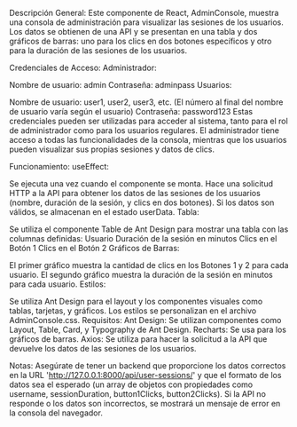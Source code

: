 Descripción General:
Este componente de React, AdminConsole, muestra una consola de administración para visualizar las sesiones de los usuarios. Los datos se obtienen de una API y se presentan en una tabla y dos gráficos de barras: uno para los clics en dos botones específicos y otro para la duración de las sesiones de los usuarios.

Credenciales de Acceso:
Administrador:

Nombre de usuario: admin
Contraseña: adminpass
Usuarios:

Nombre de usuario: user1, user2, user3, etc. (El número al final del nombre de usuario varía según el usuario)
Contraseña: password123
Estas credenciales pueden ser utilizadas para acceder al sistema, tanto para el rol de administrador como para los usuarios regulares. El administrador tiene acceso a todas las funcionalidades de la consola, mientras que los usuarios pueden visualizar sus propias sesiones y datos de clics.

Funcionamiento:
useEffect:

Se ejecuta una vez cuando el componente se monta. Hace una solicitud HTTP a la API para obtener los datos de las sesiones de los usuarios (nombre, duración de la sesión, y clics en dos botones).
Si los datos son válidos, se almacenan en el estado userData.
Tabla:

Se utiliza el componente Table de Ant Design para mostrar una tabla con las columnas definidas:
Usuario
Duración de la sesión en minutos
Clics en el Botón 1
Clics en el Botón 2
Gráficos de Barras:

El primer gráfico muestra la cantidad de clics en los Botones 1 y 2 para cada usuario.
El segundo gráfico muestra la duración de la sesión en minutos para cada usuario.
Estilos:

Se utiliza Ant Design para el layout y los componentes visuales como tablas, tarjetas, y gráficos. Los estilos se personalizan en el archivo AdminConsole.css.
Requisitos:
Ant Design: Se utilizan componentes como Layout, Table, Card, y Typography de Ant Design.
Recharts: Se usa para los gráficos de barras.
Axios: Se utiliza para hacer la solicitud a la API que devuelve los datos de las sesiones de los usuarios.


Notas:
Asegúrate de tener un backend que proporcione los datos correctos en la URL 'http://127.0.0.1:8000/api/user-sessions/' y que el formato de los datos sea el esperado (un array de objetos con propiedades como username, sessionDuration, button1Clicks, button2Clicks).
Si la API no responde o los datos son incorrectos, se mostrará un mensaje de error en la consola del navegador.

